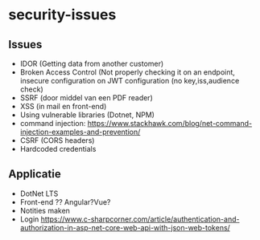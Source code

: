 # security-issues

## Issues
- IDOR (Getting data from another customer)
- Broken Access Control (Not properly checking it on an endpoint, insecure configuration on JWT configuration (no key,iss,audience check)
- SSRF (door middel van een PDF reader)
- XSS (in mail en front-end)
- Using vulnerable libraries (Dotnet, NPM)
- command injection: https://www.stackhawk.com/blog/net-command-injection-examples-and-prevention/
- CSRF (CORS headers)
- Hardcoded credentials

## Applicatie
- DotNet LTS
- Front-end ?? Angular?Vue?
- Notities maken
- Login https://www.c-sharpcorner.com/article/authentication-and-authorization-in-asp-net-core-web-api-with-json-web-tokens/
